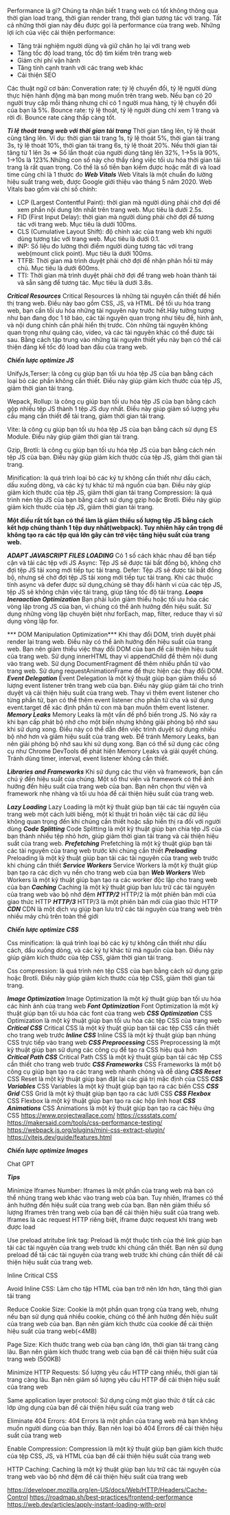 Performance là gì?
Chúng ta nhận biết 1 trang web có tốt không thông qua thời gian load trang, thời gian render trang, thời gian tương tác với trang. Tất cả những thời gian này đều được gọi là performance của trang web.
Những lợi ích của việc cải thiện performance:
- Tăng trải nghiệm người dùng và giữ chân họ lại với trang web
- Tăng tốc độ load trang, tốc độ tìm kiếm trên trang web
- Giảm chi phí vận hành
- Tăng tính cạnh tranh với các trang web khác
- Cải thiện SEO

Các thuật ngữ cơ bản:
Converation rate: tỷ lệ chuyển đổi, tỷ lệ người dùng thực hiện hành động mà bạn mong muốn trên trang web. Nếu bạn có 20 người truy cập mỗi tháng nhưng chỉ có 1 người mua hàng, tỷ lệ chuyển đổi của bạn là 5%.
Bounce rate: tỷ lệ thoát, tỷ lệ người dùng chỉ xem 1 trang và rời đi. Bounce rate càng thấp càng tốt.

***Tỉ lệ thoát trang web với thời gian tải trang***
Thời gian tăng lên, tỷ lệ thoát cũng tăng lên. Ví dụ: thời gian tải trang 1s, tỷ lệ thoát 5%, thời gian tải trang 3s, tỷ lệ thoát 10%, thời gian tải trang 6s, tỷ lệ thoát 20%.
Nếu thời gian tải tăng từ 1 lên 3s => Số lần thoát của người dùng tăng lên 32%, 1->5s là 90%, 1->10s là 123%.Những con số này cho thấy rằng việc tối ưu hóa thời gian tải trang là rất quan trọng.
Có thể là số tiền bạn kiếm được hoặc mất đi và load time cũng chỉ là 1 thước đo
***Web Vitals***
Web Vitals là một chuẩn đo lường hiệu suất trang web, được Google giới thiệu vào tháng 5 năm 2020. Web Vitals bao gồm vài chỉ số chính:
- LCP (Largest Contentful Paint): thời gian mà người dùng phải chờ đợi để xem phần nội dung lớn nhất trên trang web. Mục tiêu là dưới 2.5s.
- FID (First Input Delay): thời gian mà người dùng phải chờ đợi để tương tác với trang web. Mục tiêu là dưới 100ms.
- CLS (Cumulative Layout Shift): độ chính xác của trang web khi người dùng tương tác với trang web. Mục tiêu là dưới 0.1.
- INP: Số liệu đo lường thời điểm người dùng tương tác với trang web(mount click point). Mục tiêu là dưới 100ms.
- TTFB: Thời gian mà trình duyệt phải chờ đợi để nhận phản hồi từ máy chủ. Mục tiêu là dưới 600ms.
- TTI: Thời gian mà trình duyệt phải chờ đợi để trang web hoàn thành tải và sẵn sàng để tương tác. Mục tiêu là dưới 3.8s.

***Critical Resources***
Critical Resources là những tài nguyên cần thiết để hiển thị trang web. Điều này bao gồm CSS, JS, và HTML. Để tối ưu hóa trang web, bạn cần tối ưu hóa những tài nguyên này trước hết.Hãy tưởng tượng như bạn đang đọc 1 tờ báo, các tài nguyên quan trọng như tiêu đề, hình ảnh, và nội dung chính cần phải hiển thị trước. Còn những tài nguyên không quan trọng như quảng cáo, video, và các tài nguyên khác có thể được tải sau.
Bằng cách tập trung vào những tài nguyên thiết yếu này bạn có thể cải thiện đáng kể tốc độ load ban đầu của trang web.

***Chiến lược optimize JS***

UnifyJs,Terser: là công cụ giúp bạn tối ưu hóa tệp JS của bạn bằng cách loại bỏ các phần không cần thiết. Điều này giúp giảm kích thước của tệp JS, giảm thời gian tải trang.

Wepack, Rollup: là công cụ giúp bạn tối ưu hóa tệp JS của bạn bằng cách gộp nhiều tệp JS thành 1 tệp JS duy nhất. Điều này giúp giảm số lượng yêu cầu mạng cần thiết để tải trang, giảm thời gian tải trang.

Vite: là công cụ giúp bạn tối ưu hóa tệp JS của bạn bằng cách sử dụng ES Module. Điều này giúp giảm thời gian tải trang.

Gzip, Brotli: là công cụ giúp bạn tối ưu hóa tệp JS của bạn bằng cách nén tệp JS của bạn. Điều này giúp giảm kích thước của tệp JS, giảm thời gian tải trang.

Minification: là quá trình loại bỏ các ký tự không cần thiết như dấu cách, dấu xuống dòng, và các ký tự khác từ mã nguồn của bạn. Điều này giúp giảm kích thước của tệp JS, giảm thời gian tải trang
Compression: là quá trình nén tệp JS của bạn bằng cách sử dụng gzip hoặc Brotli. Điều này giúp giảm kích thước của tệp JS, giảm thời gian tải trang.

**Một điều rất tốt bạn có thể làm là giảm thiểu số lượng tệp JS bằng cách kết hợp chúng thành 1 tệp duy nhất(webpack). Tuy nhiên hãy cẩn trọng để không tạo ra các tệp quá lớn gây cản trở việc tăng hiệu suất của trang web.**

***ADAPT JAVASCRIPT FILES LOADING***
Có 1 số cách khác nhau để bạn tiếp cận và tải các tệp với JS
Async: Tệp JS sẽ được tải bất đồng bộ, không chờ đợi tệp JS tải xong mới tiếp tục tải trang.
Defer: Tệp JS sẽ được tải bất đồng bộ, nhưng sẽ chờ đợi tệp JS tải xong mới tiếp tục tải trang.
Khi các thuộc tính async và defer được sử dụng,chúng sẽ thay đổi hành vi của các tệp JS, tệp JS sẽ không chặn việc tải trang, giúp tăng tốc độ tải trang.
***Loops Ineraaction Optimization***
Bạn phải luôn giảm thiểu hoặc tối ưu hóa các vòng lặp trong JS của bạn, vì chúng có thể ảnh hưởng đến hiệu suất.
Sử dụng những vòng lặp chuyên biệt như forEach, map, filter, reduce thay vì sử dụng vòng lặp for.

*** DOM Manipulation Optimization***
Khi thay đổi DOM, trình duyệt phải render lại trang web. Điều này có thể ảnh hưởng đến hiệu suất của trang web. Bạn nên giảm thiểu việc thay đổi DOM của bạn để cải thiện hiệu suất của trang web.
Sử dụng innerHTML thay vì appendChild để thêm nội dung vào trang web.
Sử dụng DocumentFragment để thêm nhiều phần tử vào trang web.
Sử dụng requestAnimationFrame để thực hiện các thay đổi DOM.
***Event Delegation***
Event Delegation là một kỹ thuật giúp bạn giảm thiểu số lượng event listener trên trang web của bạn. Điều này giúp giảm tải cho trình duyệt và cải thiện hiệu suất của trang web.
Thay vì thêm event listener cho từng phần tử, bạn có thể thêm event listener cho phần tử cha và sử dụng event.target để xác định phần tử con mà bạn muốn thêm event listener.
***Memory Leaks***
Memory Leaks là một vấn đề phổ biến trong JS. Nó xảy ra khi bạn cấp phát bộ nhớ cho một biến nhưng không giải phóng bộ nhớ sau khi sử dụng xong. Điều này có thể dẫn đến việc trình duyệt sử dụng nhiều bộ nhớ hơn và giảm hiệu suất của trang web.
Để tránh Memory Leaks, bạn nên giải phóng bộ nhớ sau khi sử dụng xong. Bạn có thể sử dụng các công cụ như Chrome DevTools để phát hiện Memory Leaks và giải quyết chúng.
Tránh dùng timer, interval, event listener không cần thiết.

***Libraries and Frameworks***
Khi sử dụng các thư viện và framework, bạn cần chú ý đến hiệu suất của chúng. Một số thư viện và framework có thể ảnh hưởng đến hiệu suất của trang web của bạn.
Bạn nên chọn thư viện và framework nhẹ nhàng và tối ưu hóa để cải thiện hiệu suất của trang web.

***Lazy Loading***
Lazy Loading là một kỹ thuật giúp bạn tải các tài nguyên của trang web một cách lười biếng, một kĩ thuật trì hoãn việc tải các dữ liệu không quan trọng đến khi chúng cần thiết hoặc sắp hiển thị ra đối với người dùng
***Code Splitting***
Code Splitting là một kỹ thuật giúp bạn chia tệp JS của bạn thành nhiều tệp nhỏ hơn, giúp giảm thời gian tải trang và cải thiện hiệu suất của trang web.
***Prefetching***
Prefetching là một kỹ thuật giúp bạn tải các tài nguyên của trang web trước khi chúng cần thiết
***Preloading***
Preloading là một kỹ thuật giúp bạn tải các tài nguyên của trang web trước khi chúng cần thiết
***Service Workers***
Service Workers là một kỹ thuật giúp bạn tạo ra các dịch vụ nền cho trang web của bạn
***Web Workers***
Web Workers là một kỹ thuật giúp bạn tạo ra các worker độc lập cho trang web của bạn
***Caching***
Caching là một kỹ thuật giúp bạn lưu trữ các tài nguyên của trang web vào bộ nhớ đệm
***HTTP/2***
HTTP/2 là một phiên bản mới của giao thức HTTP
***HTTP/3***
HTTP/3 là một phiên bản mới của giao thức HTTP
***CDN***
CDN là một dịch vụ giúp bạn lưu trữ các tài nguyên của trang web trên nhiều máy chủ trên toàn thế giới

***Chiến lược optimize CSS***

Css minification: là quá trình loại bỏ các ký tự không cần thiết như dấu cách, dấu xuống dòng, và các ký tự khác từ mã nguồn của bạn. Điều này giúp giảm kích thước của tệp CSS, giảm thời gian tải trang.

Css compression: là quá trình nén tệp CSS của bạn bằng cách sử dụng gzip hoặc Brotli. Điều này giúp giảm kích thước của tệp CSS, giảm thời gian tải trang.

***Image Optimization***
Image Optimization là một kỹ thuật giúp bạn tối ưu hóa các hình ảnh của trang web
***Font Optimization***
Font Optimization là một kỹ thuật giúp bạn tối ưu hóa các font của trang web
***CSS Optimization***
CSS Optimization là một kỹ thuật giúp bạn tối ưu hóa các tệp CSS của trang web
***Critical CSS***
Critical CSS là một kỹ thuật giúp bạn tải các tệp CSS cần thiết cho trang web trước
***Inline CSS***
Inline CSS là một kỹ thuật giúp bạn nhúng CSS trực tiếp vào trang web
***CSS Preprocessing***
CSS Preprocessing là một kỹ thuật giúp bạn sử dụng các công cụ để tạo ra CSS hiệu quả hơn  
***Critical Path CSS***
Critical Path CSS là một kỹ thuật giúp bạn tải các tệp CSS cần thiết cho trang web trước
***CSS Frameworks***
CSS Frameworks là một bộ công cụ giúp bạn tạo ra các trang web nhanh chóng và dễ dàng
***CSS Reset***
CSS Reset là một kỹ thuật giúp bạn đặt lại các giá trị mặc định của CSS
***CSS Variables***
CSS Variables là một kỹ thuật giúp bạn tạo ra các biến CSS
***CSS Grid***
CSS Grid là một kỹ thuật giúp bạn tạo ra các lưới CSS
***CSS Flexbox***
CSS Flexbox là một kỹ thuật giúp bạn tạo ra các hộp linh hoạt
***CSS Animations***
CSS Animations là một kỹ thuật giúp bạn tạo ra các hiệu ứng CSS
https://www.projectwallace.com/
https://cssstats.com/
https://makersaid.com/tools/css-performance-testing/
https://webpack.js.org/plugins/mini-css-extract-plugin/
https://vitejs.dev/guide/features.html

***Chiến lược optimize Images***

Chat GPT

***Tips***

Minimize Iframes Number: Iframes là một phần của trang web mà bạn có thể nhúng trang web khác vào trang web của bạn. Tuy nhiên, Iframes có thể ảnh hưởng đến hiệu suất của trang web của bạn. Bạn nên giảm thiểu số lượng Iframes trên trang web của bạn để cải thiện hiệu suất của trang web.
Iframes là các request HTTP riêng biệt, iframe được request khi trang web được load

Use preload atritube link tag: Preload là một thuộc tính của thẻ link giúp bạn tải các tài nguyên của trang web trước khi chúng cần thiết. Bạn nên sử dụng preload để tải các tài nguyên của trang web trước khi chúng cần thiết để cải thiện hiệu suất của trang web.

Inline Critical CSS

Avoid Inline CSS: Làm cho tập HTML của bạn trở nên lớn hơn, tăng thời gian tải trang

Reduce Cookie Size: Cookie là một phần quan trọng của trang web, nhưng nếu bạn sử dụng quá nhiều cookie, chúng có thể ảnh hưởng đến hiệu suất của trang web của bạn. Bạn nên giảm kích thước của cookie để cải thiện hiệu suất của trang web(<4MB)

Page Size: Kích thước trang web của bạn càng lớn, thời gian tải trang càng lâu. Bạn nên giảm kích thước trang web của bạn để cải thiện hiệu suất của trang web (500KB)

Minimize HTTP Requests: Số lượng yêu cầu HTTP càng nhiều, thời gian tải trang càng lâu. Bạn nên giảm số lượng yêu cầu HTTP để cải thiện hiệu suất của trang web

Same application layer protocol: Sử dụng cùng một giao thức ở tất cả các lớp ứng dụng của bạn để cải thiện hiệu suất của trang web

Eliminate 404 Errors: 404 Errors là một phần của trang web mà bạn không muốn người dùng của bạn thấy. Bạn nên loại bỏ 404 Errors để cải thiện hiệu suất của trang web

Enable Compression: Compression là một kỹ thuật giúp bạn giảm kích thước của tệp CSS, JS, và HTML của bạn để cải thiện hiệu suất của trang web

HTTP Caching: Caching là một kỹ thuật giúp bạn lưu trữ các tài nguyên của trang web vào bộ nhớ đệm để cải thiện hiệu suất của trang web

https://developer.mozilla.org/en-US/docs/Web/HTTP/Headers/Cache-Control
https://roadmap.sh/best-practices/frontend-performance
https://web.dev/articles/apply-instant-loading-with-prpl